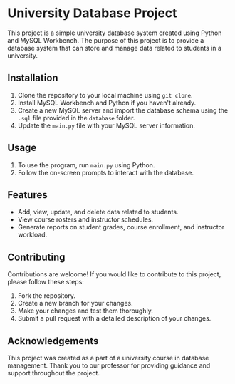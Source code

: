 <!DOCTYPE html>
<html>
  <head>
    <meta charset="UTF-8">
  </head>
  <body>
    <h1>University Database Project</h1>
    <p>This project is a simple university database system created using Python and MySQL Workbench. The purpose of this project is to provide a database system that can store and manage data related to students in a university.</p>
<h2>Installation</h2>
<ol>
  <li>Clone the repository to your local machine using <code>git clone</code>.</li>
  <li>Install MySQL Workbench and Python if you haven't already.</li>
  <li>Create a new MySQL server and import the database schema using the <code>.sql</code> file provided in the <code>database</code> folder.</li>
  <li>Update the <code>main.py</code> file with your MySQL server information.</li>
</ol>

<h2>Usage</h2>
<ol>
  <li>To use the program, run <code>main.py</code> using Python.</li>
  <li>Follow the on-screen prompts to interact with the database.</li>
</ol>

<h2>Features</h2>
<ul>
  <li>Add, view, update, and delete data related to students.</li>
  <li>View course rosters and instructor schedules.</li>
  <li>Generate reports on student grades, course enrollment, and instructor workload.</li>
</ul>

<h2>Contributing</h2>
<p>Contributions are welcome! If you would like to contribute to this project, please follow these steps:</p>
<ol>
  <li>Fork the repository.</li>
  <li>Create a new branch for your changes.</li>
  <li>Make your changes and test them thoroughly.</li>
  <li>Submit a pull request with a detailed description of your changes.</li>
</ol>


<h2>Acknowledgements</h2>
<p>This project was created as a part of a university course in database management. Thank you to our professor for providing guidance and support throughout the project.</p>
